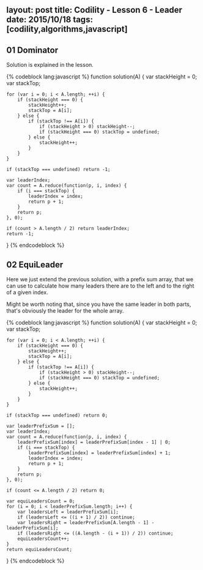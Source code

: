 layout: post
title: Codility - Lesson 6 - Leader
date: 2015/10/18
tags: [codility,algorithms,javascript]
---

## 01 Dominator

Solution is explained in the lesson.

{% codeblock lang:javascript %}
function solution(A) {
    var stackHeight = 0;
    var stackTop;

    for (var i = 0; i < A.length; ++i) {
        if (stackHeight === 0) {
            stackHeight++;
            stackTop = A[i];
        } else {
            if (stackTop !== A[i]) {
                if (stackHeight > 0) stackHeight--;
                if (stackHeight === 0) stackTop = undefined;
            } else {
                stackHeight++;
            }
        }
    }

    if (stackTop === undefined) return -1;

    var leaderIndex;
    var count = A.reduce(function(p, i, index) {
        if (i === stackTop) {
            leaderIndex = index;
            return p + 1;
        }
        return p;
    }, 0);

    if (count > A.length / 2) return leaderIndex;
    return -1;
}
{% endcodeblock %}

## 02 EquiLeader

Here we just extend the previous solution, with a prefix sum array, that we can use to calculate how many leaders there are to the left and to the right of a given index.

Might be worth noting that, since you have the same leader in both parts, that's obviously the leader for the whole array.

{% codeblock lang:javascript %}
function solution(A) {
    var stackHeight = 0;
    var stackTop;

    for (var i = 0; i < A.length; ++i) {
        if (stackHeight === 0) {
            stackHeight++;
            stackTop = A[i];
        } else {
            if (stackTop !== A[i]) {
                if (stackHeight > 0) stackHeight--;
                if (stackHeight === 0) stackTop = undefined;
            } else {
                stackHeight++;
            }
        }
    }

    if (stackTop === undefined) return 0;

    var leaderPrefixSum = [];
    var leaderIndex;
    var count = A.reduce(function(p, i, index) {
        leaderPrefixSum[index] = leaderPrefixSum[index - 1] | 0;
        if (i === stackTop) {
            leaderPrefixSum[index] = leaderPrefixSum[index] + 1;
            leaderIndex = index;
            return p + 1;
        }
        return p;
    }, 0);

    if (count <= A.length / 2) return 0;

    var equiLeadersCount = 0;
    for (i = 0; i < leaderPrefixSum.length; i++) {
        var leadersLeft = leaderPrefixSum[i];
        if (leadersLeft <= ((i + 1) / 2)) continue;
        var leadersRight = leaderPrefixSum[A.length - 1] - leaderPrefixSum[i];
        if (leadersRight <= ((A.length - (i + 1)) / 2)) continue;
        equiLeadersCount++;
    }
    return equiLeadersCount;
}
{% endcodeblock %}
